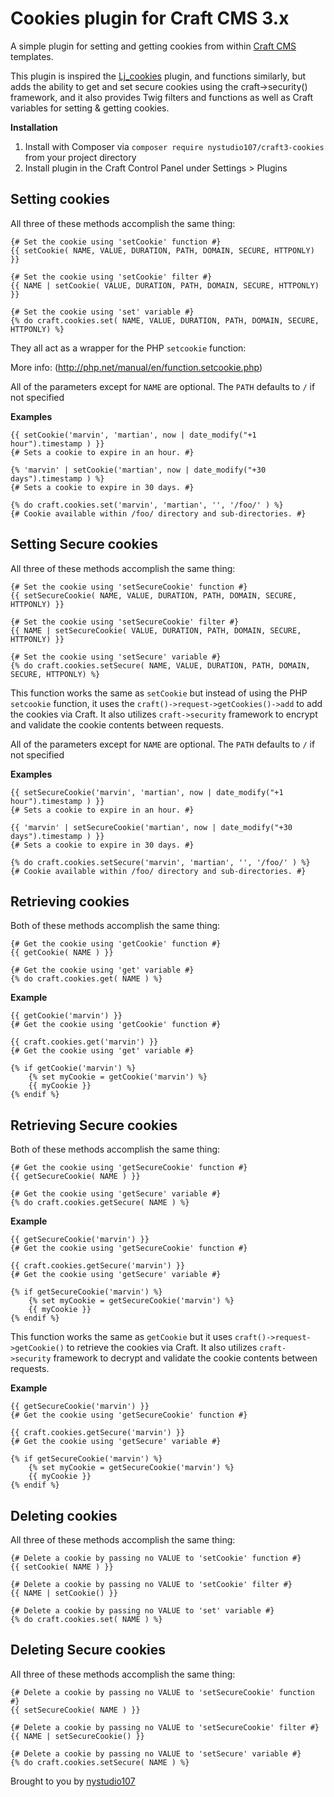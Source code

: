 # Cookies plugin for Craft CMS 3.x

A simple plugin for setting and getting cookies from within [Craft CMS](http://craftcms.com) templates.

This plugin is inspired the [Lj_cookies](https://github.com/lewisjenkins/craft-lj-cookies) plugin, and functions similarly, but adds the ability to get and set secure cookies using the craft->security() framework, and it also provides Twig filters and functions as well as Craft variables for setting & getting cookies.

**Installation**

1. Install with Composer via `composer require nystudio107/craft3-cookies` from your project directory
2. Install plugin in the Craft Control Panel under Settings > Plugins

## Setting cookies

All three of these methods accomplish the same thing:

    {# Set the cookie using 'setCookie' function #}
    {{ setCookie( NAME, VALUE, DURATION, PATH, DOMAIN, SECURE, HTTPONLY) }}

    {# Set the cookie using 'setCookie' filter #}
    {{ NAME | setCookie( VALUE, DURATION, PATH, DOMAIN, SECURE, HTTPONLY) }}

    {# Set the cookie using 'set' variable #}
    {% do craft.cookies.set( NAME, VALUE, DURATION, PATH, DOMAIN, SECURE, HTTPONLY) %}

They all act as a wrapper for the PHP `setcookie` function:

More info: (http://php.net/manual/en/function.setcookie.php)

All of the parameters except for `NAME` are optional.  The `PATH` defaults to `/` if not specified

**Examples**

    {{ setCookie('marvin', 'martian', now | date_modify("+1 hour").timestamp ) }}
    {# Sets a cookie to expire in an hour. #}

    {% 'marvin' | setCookie('martian', now | date_modify("+30 days").timestamp ) %}
    {# Sets a cookie to expire in 30 days. #}

    {% do craft.cookies.set('marvin', 'martian', '', '/foo/' ) %}
    {# Cookie available within /foo/ directory and sub-directories. #}

## Setting Secure cookies

All three of these methods accomplish the same thing:

    {# Set the cookie using 'setSecureCookie' function #}
    {{ setSecureCookie( NAME, VALUE, DURATION, PATH, DOMAIN, SECURE, HTTPONLY) }}

    {# Set the cookie using 'setSecureCookie' filter #}
    {{ NAME | setSecureCookie( VALUE, DURATION, PATH, DOMAIN, SECURE, HTTPONLY) }}

    {# Set the cookie using 'setSecure' variable #}
    {% do craft.cookies.setSecure( NAME, VALUE, DURATION, PATH, DOMAIN, SECURE, HTTPONLY) %}

This function works the same as `setCookie` but instead of using the PHP `setcookie` function, it uses the `craft()->request->getCookies()->add` to add the cookies via Craft.  It also utilizes `craft->security` framework to encrypt and validate the cookie contents between requests.

All of the parameters except for `NAME` are optional.  The `PATH` defaults to `/` if not specified

**Examples**

    {{ setSecureCookie('marvin', 'martian', now | date_modify("+1 hour").timestamp ) }}
    {# Sets a cookie to expire in an hour. #}

    {{ 'marvin' | setSecureCookie('martian', now | date_modify("+30 days").timestamp ) }}
    {# Sets a cookie to expire in 30 days. #}

    {% do craft.cookies.setSecure('marvin', 'martian', '', '/foo/' ) %}
    {# Cookie available within /foo/ directory and sub-directories. #}

## Retrieving cookies

Both of these methods accomplish the same thing:

    {# Get the cookie using 'getCookie' function #}
    {{ getCookie( NAME ) }}

    {# Get the cookie using 'get' variable #}
    {% do craft.cookies.get( NAME ) %}

**Example**

    {{ getCookie('marvin') }}
    {# Get the cookie using 'getCookie' function #}

    {{ craft.cookies.get('marvin') }}
    {# Get the cookie using 'get' variable #}

    {% if getCookie('marvin') %}
        {% set myCookie = getCookie('marvin') %}
        {{ myCookie }}
    {% endif %}

## Retrieving Secure cookies

Both of these methods accomplish the same thing:

    {# Get the cookie using 'getSecureCookie' function #}
    {{ getSecureCookie( NAME ) }}

    {# Get the cookie using 'getSecure' variable #}
    {% do craft.cookies.getSecure( NAME ) %}

**Example**

    {{ getSecureCookie('marvin') }}
    {# Get the cookie using 'getSecureCookie' function #}

    {{ craft.cookies.getSecure('marvin') }}
    {# Get the cookie using 'getSecure' variable #}

    {% if getSecureCookie('marvin') %}
        {% set myCookie = getSecureCookie('marvin') %}
        {{ myCookie }}
    {% endif %}

This function works the same as `getCookie` but it uses `craft()->request->getCookie()` to retrieve the cookies via Craft.  It also utilizes `craft->security` framework to decrypt and validate the cookie contents between requests.

**Example**

    {{ getSecureCookie('marvin') }}
    {# Get the cookie using 'getSecureCookie' function #}

    {{ craft.cookies.getSecure('marvin') }}
    {# Get the cookie using 'getSecure' variable #}

    {% if getSecureCookie('marvin') %}
        {% set myCookie = getSecureCookie('marvin') %}
        {{ myCookie }}
    {% endif %}

## Deleting cookies

All three of these methods accomplish the same thing:

    {# Delete a cookie by passing no VALUE to 'setCookie' function #}
    {{ setCookie( NAME ) }}

    {# Delete a cookie by passing no VALUE to 'setCookie' filter #}
    {{ NAME | setCookie() }}

    {# Delete a cookie by passing no VALUE to 'set' variable #}
    {% do craft.cookies.set( NAME ) %}

## Deleting Secure cookies

All three of these methods accomplish the same thing:

    {# Delete a cookie by passing no VALUE to 'setSecureCookie' function #}
    {{ setSecureCookie( NAME ) }}

    {# Delete a cookie by passing no VALUE to 'setSecureCookie' filter #}
    {{ NAME | setSecureCookie() }}

    {# Delete a cookie by passing no VALUE to 'setSecure' variable #}
    {% do craft.cookies.setSecure( NAME ) %}

Brought to you by [nystudio107](http://nystudio107.com)